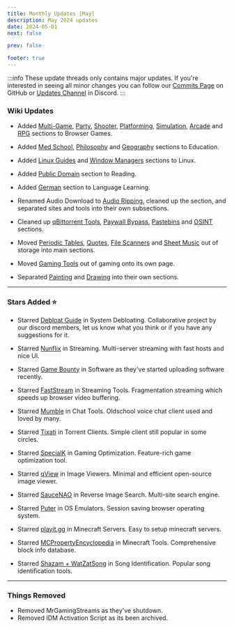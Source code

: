 ```yaml
---
title: Monthly Updates [May]
description: May 2024 updates
date: 2024-05-01
next: false

prev: false

footer: true
---
```


<Post authors="nbats"/>

:::info
These update threads only contains major updates. If you're interested
in seeing all minor changes you can follow our
[Commits Page](https://github.com/fmhy/FMHYedit/commits/main) on GitHub or
[Updates Channel](https://redd.it/17f8msf) in Discord.
:::

### Wiki Updates

- Added [Multi-Game](https://fmhy.net/gaming#multi-game-sites),
  [Party](https://fmhy.net/gaming#party-games),
  [Shooter](https://fmhy.net/gaming#shooter),
  [Platforming](https://fmhy.net/gaming#platformer),
  [Simulation](https://fmhy.net/gaming#simulation),
  [Arcade](https://fmhy.net/gaming#arcade) and
  [RPG](https://fmhy.net/gaming#rpg) sections to Browser Games.

- Added [Med School](https://fmhy.net/educational#med-school),
  [Philosophy](https://fmhy.net/educational#philosophy) and
  [Geography](https://fmhy.net/educational#geography-datasets) sections to
  Education.

- Added [Linux Guides](https://fmhy.net/linux-macos#linux-guides) and
  [Window Managers](https://fmhy.net/linux-macos#window-managers) sections to
  Linux.

- Added [Public Domain](https://fmhy.net/reading#public-domain)
  section to Reading.

- Added [German](https://fmhy.net/educational#german) section to Language
  Learning.

- Renamed Audio Download to
  [Audio Ripping](https://fmhy.net/audio#audio-ripping), cleaned up
  the section, and separated sites and tools into their own subsections.

- Cleaned up
  [qBittorrent Tools](https://fmhy.net/torrenting#qbittorrent-tools),
  [Paywall Bypass](https://fmhy.net/internet-tools#paywall-bypass),
  [Pastebins](https://fmhy.pages.dev/text-tools#pastebins) and
  [OSINT](https://fmhy.net/internet-tools#open-source-intelligence) sections.

- Moved [Periodic Tables](https://fmhy.net/educational#periodic-tables),
  [Quotes](https://fmhy.net/educational#quote-indexes),
  [File Scanners](https://fmhy.net/privacy#file-scanners) and
  [Sheet Music](https://fmhy.net/audio#sheet-music) out of storage
  into main sections.

- Moved [Gaming Tools](https://fmhy.net/gaming-tools) out of gaming onto its own
  page.

- Separated [Painting](https://fmhy.net/image-tools#painting) and
  [Drawing](https://fmhy.net/image-tools#drawing) into their own sections.

---

### Stars Added ⭐

- Starred [Debloat Guide](https://fmhy.net/system-tools#system-debloating) in
  System Debloating. Collaborative project by our discord members, let us know
  what you think or if you have any suggestions for it.

- Starred [Nunflix](https://fmhy.net/video#multi-server) in
  Streaming. Multi-server streaming with fast hosts and nice UI.

- Starred [Game Bounty](https://fmhy.net/downloading#software-sites) in
  Software as they've started uploading software recently.

- Starred [FastStream](https://fmhy.net/video#helpful-sites-tools) in
  Streaming Tools. Fragmentation streaming which speeds up browser video
  buffering.

- Starred [Mumble](https://fmhy.net/internet-tools#chat-tools) in Chat Tools.
  Oldschool voice chat client used and loved by many.

- Starred [Tixati](https://fmhy.net/torrenting#torrent-clients) in
  Torrent Clients. Simple client still popular in some circles.

- Starred [SpecialK](https://fmhy.net/gaming-tools#optimization-tools) in Gaming
  Optimization. Feature-rich game optimization tool.

- Starred [qView](https://fmhy.net/image-tools#image-viewers) in Image Viewers.
  Minimal and efficient open-source image viewer.

- Starred [SauceNAO](https://fmhy.net/image-tools#reverse-image-search) in Reverse
  Image Search. Multi-site search engine.

- Starred [Puter](https://fmhy.net/system-tools#os-emulators) in OS Emulators.
  Session saving browser operating system.

- Starred [playit.gg](https://fmhy.net/storage#minecraft-servers) in Minecraft
  Servers. Easy to setup minecraft servers.

- Starred
  [MCPropertyEncyclopedia](https://fmhy.net/gaming-tools#minecraft-tools) in
  Minecraft Tools. Comprehensive block info database.

- Starred
  [Shazam + WatZatSong](https://fmhy.net/audio#song-identification)
  in Song Identification. Popular song identification tools.

---

### Things Removed

- Removed MrGamingStreams as they've shutdown.
- Removed IDM Activation Script as its been archived.
